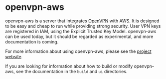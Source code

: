 # openvpn-aws
openvpn-aws is a server that integrates [OpenVPN](https://openvpn.net) with AWS. It is designed to be easy and cheap to run
while providing strong security. User VPN keys are registered in IAM, using the Explicit Trusted Key Model. openvpn-aws can be
used today, but it should be regarded as experimental, and more documentation is coming.

For more information about using openvpn-aws, please see the [project website](https://amadigan.github.io/openvpn-aws/).

If you are looking for information about how to build or modify openvpn-aws, see the documentation in the `build` and `ui`
directories.
